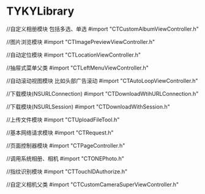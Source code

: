 # TYKYLibrary

//自定义相册模块 包括多选、单选
#import "CTCustomAlbumViewController.h"

//图片浏览模块
#import "CTImagePreviewViewController.h"

//自动定位模块
#import "CTLocationViewController.h"

//抽屉式菜单父类
#import "CTLeftMenuViewController.h"

//自动滚动视图模块 比如头部广告滚动
#import "CTAutoLoopViewController.h"

//下载模块(NSURLConnection)
#import "CTDownloadWtihURLConnection.h"

//下载模块(NSURLSession)
#import "CTDownloadWithSession.h"

//上传文件模块
#import "CTUploadFileTool.h"

//基本网络请求模块
#import "CTRequest.h"

//页面控制器模块
#import "CTPageController.h"

//调用系统相册、相机
#import "CTONEPhoto.h"

//指纹识别模块
#import "CTTouchIDAuthorize.h"

//自定义相机父类
#import "CTCustomCameraSuperViewController.h"
